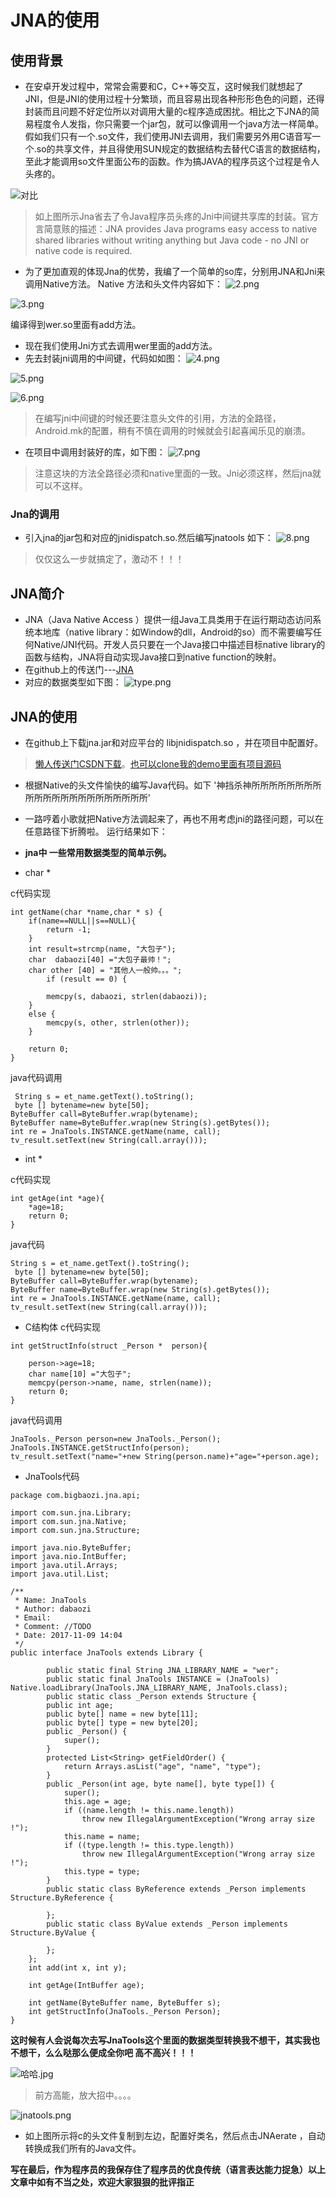 # JNA的使用
## 使用背景
- 在安卓开发过程中，常常会需要和C，C++等交互，这时候我们就想起了JNI，但是JNI的使用过程十分繁琐，而且容易出现各种形形色色的问题，还得封装而且问题不好定位所以对调用大量的c程序造成困扰。相比之下JNA的简易程度令人发指，你只需要一个jar包，就可以像调用一个java方法一样简单。假如我们只有一个.so文件，我们使用JNI去调用，我们需要另外用C语音写一个.so的共享文件，并且得使用SUN规定的数据结构去替代C语言的数据结构，至此才能调用so文件里面公布的函数。作为搞JAVA的程序员这个过程是令人头疼的。

![对比](http://upload-images.jianshu.io/upload_images/2196112-f9b06c55de8ca0ff.png?imageMogr2/auto-orient/strip%7CimageView2/2/w/1240)


> 如上图所示Jna省去了令Java程序员头疼的Jni中间键共享库的封装。官方言简意赅的描述：JNA provides Java programs easy access to native shared libraries without writing anything but Java code - no JNI or native code is required.

- 为了更加直观的体现Jna的优势，我编了一个简单的so库，分别用JNA和Jni来调用Native方法。
Native 方法和头文件内容如下：
![2.png](http://upload-images.jianshu.io/upload_images/2196112-94c738e3cb319e31.png?imageMogr2/auto-orient/strip%7CimageView2/2/w/1240)


![3.png](http://upload-images.jianshu.io/upload_images/2196112-abe2ed86b689f8b7.png?imageMogr2/auto-orient/strip%7CimageView2/2/w/1240)

编译得到wer.so里面有add方法。

- 现在我们使用Jni方式去调用wer里面的add方法。
- 先去封装jni调用的中间键，代码如如图：
![4.png](http://upload-images.jianshu.io/upload_images/2196112-2260dbd20a69c5df.png?imageMogr2/auto-orient/strip%7CimageView2/2/w/1240)

![5.png](http://upload-images.jianshu.io/upload_images/2196112-bca91d1d3b142bf5.png?imageMogr2/auto-orient/strip%7CimageView2/2/w/1240)

![6.png](http://upload-images.jianshu.io/upload_images/2196112-58ab604e7a753dd5.png?imageMogr2/auto-orient/strip%7CimageView2/2/w/1240)

>在编写jni中间键的时候还要注意头文件的引用，方法的全路径，Android.mk的配置，稍有不慎在调用的时候就会引起喜闻乐见的崩溃。

- 在项目中调用封装好的库，如下图：
![7.png](http://upload-images.jianshu.io/upload_images/2196112-b2dc27e88178b844.png?imageMogr2/auto-orient/strip%7CimageView2/2/w/1240)
>注意这块的方法全路径必须和native里面的一致。Jni必须这样，然后jna就可以不这样。

### Jna的调用
- 引入jna的jar包和对应的jnidispatch.so.然后编写jnatools 如下：
  ![8.png](http://upload-images.jianshu.io/upload_images/2196112-381ff0b3f91d5c95.png?imageMogr2/auto-orient/strip%7CimageView2/2/w/1240)

>仅仅这么一步就搞定了，激动不！！！

## JNA简介

- JNA（Java Native Access ）提供一组Java工具类用于在运行期动态访问系统本地库（native library：如Window的dll，Android的so）而不需要编写任何Native/JNI代码。开发人员只要在一个Java接口中描述目标native library的函数与结构，JNA将自动实现Java接口到native function的映射。
- 在github上的传送门---[JNA](https://github.com/java-native-access/jna)
- 对应的数据类型如下图：
![type.png](http://upload-images.jianshu.io/upload_images/2196112-a05945e667afcdd9.png?imageMogr2/auto-orient/strip%7CimageView2/2/w/1240)


## JNA的使用




- 在github上下载jna.jar和对应平台的 libjnidispatch.so ，并在项目中配置好。
>[懒人传送门CSDN下载](http://download.csdn.net/download/qq_30247473/10147314)。[也可以clone我的demo里面有项目源码](https://github.com/HiBigBuns/Jna)

- 根据Native的头文件愉快的编写Java代码。如下
'神挡杀神所所所所所所所所所所所所所所所所所所所所所所'
- 一路哼着小歌就把Native方法调起来了，再也不用考虑jni的路径问题，可以在任意路径下折腾啦。
运行结果如下：


- **jna中 一些常用数据类型的简单示例。**

- char *

c代码实现

```
int getName(char *name,char * s) {
	if(name==NULL||s==NULL){
		return -1;
	}
	int result=strcmp(name, "大包子");
	char  dabaozi[40] ="大包子最帅！";
	char other [40] = "其他人一般帅。。。";
		if (result == 0) {

		memcpy(s, dabaozi, strlen(dabaozi));
	}
	else {
		memcpy(s, other, strlen(other));
	}

	return 0;
}
```

java代码调用

 
```
 String s = et_name.getText().toString();
 byte [] bytename=new byte[50];
ByteBuffer call=ByteBuffer.wrap(bytename);
ByteBuffer name=ByteBuffer.wrap(new String(s).getBytes());
int re = JnaTools.INSTANCE.getName(name, call);
tv_result.setText(new String(call.array()));
```



- int *

c代码实现


```
int getAge(int *age){
	*age=18;
	return 0;
}
```

java代码


```
String s = et_name.getText().toString();
 byte [] bytename=new byte[50];
ByteBuffer call=ByteBuffer.wrap(bytename);
ByteBuffer name=ByteBuffer.wrap(new String(s).getBytes());
int re = JnaTools.INSTANCE.getName(name, call);
tv_result.setText(new String(call.array()));
```


- C结构体
c代码实现

```
int getStructInfo(struct _Person *  person){

	person->age=18;
	char name[10] ="大包子";
	memcpy(person->name, name, strlen(name));
	return 0;
}
```
java代码调用


```
JnaTools._Person person=new JnaTools._Person();
JnaTools.INSTANCE.getStructInfo(person);
tv_result.setText("name="+new String(person.name)+"age="+person.age);
```
- JnaTools代码

```
package com.bigbaozi.jna.api;

import com.sun.jna.Library;
import com.sun.jna.Native;
import com.sun.jna.Structure;

import java.nio.ByteBuffer;
import java.nio.IntBuffer;
import java.util.Arrays;
import java.util.List;

/**
 * Name: JnaTools
 * Author: dabaozi
 * Email:
 * Comment: //TODO
 * Date: 2017-11-09 14:04
 */
public interface JnaTools extends Library {

        public static final String JNA_LIBRARY_NAME = "wer";
        public static final JnaTools INSTANCE = (JnaTools) Native.loadLibrary(JnaTools.JNA_LIBRARY_NAME, JnaTools.class);
        public static class _Person extends Structure {
        public int age;
        public byte[] name = new byte[11];
        public byte[] type = new byte[20];
        public _Person() {
            super();
        }
        protected List<String> getFieldOrder() {
            return Arrays.asList("age", "name", "type");
        }
        public _Person(int age, byte name[], byte type[]) {
            super();
            this.age = age;
            if ((name.length != this.name.length))
                throw new IllegalArgumentException("Wrong array size !");
            this.name = name;
            if ((type.length != this.type.length))
                throw new IllegalArgumentException("Wrong array size !");
            this.type = type;
        }
        public static class ByReference extends _Person implements Structure.ByReference {

        };
        public static class ByValue extends _Person implements Structure.ByValue {

        };
    };
    int add(int x, int y);

    int getAge(IntBuffer age);

    int getName(ByteBuffer name, ByteBuffer s);
    int getStructInfo(JnaTools._Person Person);
}
```







**这时候有人会说每次去写JnaTools这个里面的数据类型转换我不想干，其实我也不想干，么么哒那么便成全你吧 高不高兴！！！**

![哈哈.jpg](http://upload-images.jianshu.io/upload_images/2196112-fc137b13647f9815.jpg?imageMogr2/auto-orient/strip%7CimageView2/2/w/1240)

>前方高能，放大招中。。。。

![jnatools.png](http://upload-images.jianshu.io/upload_images/2196112-34e18c62a5d8eb23.png?imageMogr2/auto-orient/strip%7CimageView2/2/w/1240)


- 如上图所示将c的头文件复制到左边，配置好类名，然后点击JNAerate ，自动转换成我们所有的Java文件。





**写在最后，作为程序员的我保存住了程序员的优良传统（语言表达能力捉急）以上文章中如有不当之处，欢迎大家狠狠的批评指正**
































